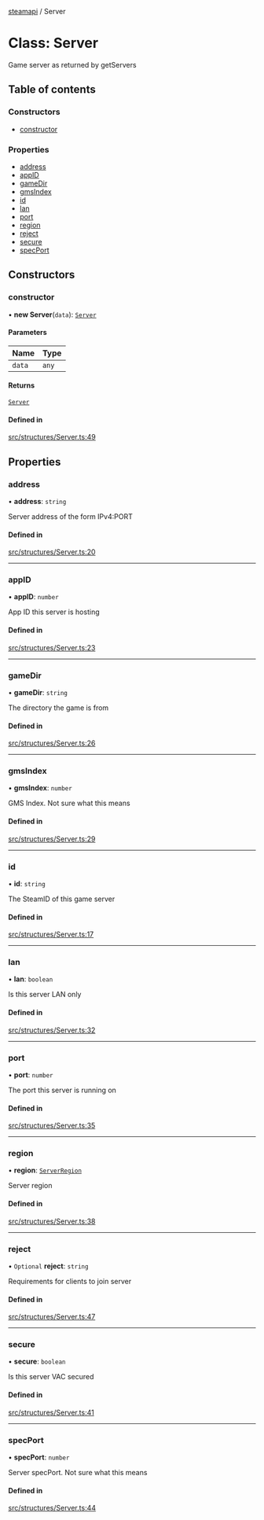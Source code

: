 [steamapi](../README.md) / Server

# Class: Server

Game server as returned by getServers

## Table of contents

### Constructors

- [constructor](Server.md#constructor)

### Properties

- [address](Server.md#address)
- [appID](Server.md#appid)
- [gameDir](Server.md#gamedir)
- [gmsIndex](Server.md#gmsindex)
- [id](Server.md#id)
- [lan](Server.md#lan)
- [port](Server.md#port)
- [region](Server.md#region)
- [reject](Server.md#reject)
- [secure](Server.md#secure)
- [specPort](Server.md#specport)

## Constructors

### constructor

• **new Server**(`data`): [`Server`](Server.md)

#### Parameters

| Name | Type |
| :------ | :------ |
| `data` | `any` |

#### Returns

[`Server`](Server.md)

#### Defined in

[src/structures/Server.ts:49](https://github.com/xDimGG/node-steamapi/blob/acff462/src/structures/Server.ts#L49)

## Properties

### address

• **address**: `string`

Server address of the form IPv4:PORT

#### Defined in

[src/structures/Server.ts:20](https://github.com/xDimGG/node-steamapi/blob/acff462/src/structures/Server.ts#L20)

___

### appID

• **appID**: `number`

App ID this server is hosting

#### Defined in

[src/structures/Server.ts:23](https://github.com/xDimGG/node-steamapi/blob/acff462/src/structures/Server.ts#L23)

___

### gameDir

• **gameDir**: `string`

The directory the game is from

#### Defined in

[src/structures/Server.ts:26](https://github.com/xDimGG/node-steamapi/blob/acff462/src/structures/Server.ts#L26)

___

### gmsIndex

• **gmsIndex**: `number`

GMS Index. Not sure what this means

#### Defined in

[src/structures/Server.ts:29](https://github.com/xDimGG/node-steamapi/blob/acff462/src/structures/Server.ts#L29)

___

### id

• **id**: `string`

The SteamID of this game server

#### Defined in

[src/structures/Server.ts:17](https://github.com/xDimGG/node-steamapi/blob/acff462/src/structures/Server.ts#L17)

___

### lan

• **lan**: `boolean`

Is this server LAN only

#### Defined in

[src/structures/Server.ts:32](https://github.com/xDimGG/node-steamapi/blob/acff462/src/structures/Server.ts#L32)

___

### port

• **port**: `number`

The port this server is running on

#### Defined in

[src/structures/Server.ts:35](https://github.com/xDimGG/node-steamapi/blob/acff462/src/structures/Server.ts#L35)

___

### region

• **region**: [`ServerRegion`](../enums/ServerRegion.md)

Server region

#### Defined in

[src/structures/Server.ts:38](https://github.com/xDimGG/node-steamapi/blob/acff462/src/structures/Server.ts#L38)

___

### reject

• `Optional` **reject**: `string`

Requirements for clients to join server

#### Defined in

[src/structures/Server.ts:47](https://github.com/xDimGG/node-steamapi/blob/acff462/src/structures/Server.ts#L47)

___

### secure

• **secure**: `boolean`

Is this server VAC secured

#### Defined in

[src/structures/Server.ts:41](https://github.com/xDimGG/node-steamapi/blob/acff462/src/structures/Server.ts#L41)

___

### specPort

• **specPort**: `number`

Server specPort. Not sure what this means

#### Defined in

[src/structures/Server.ts:44](https://github.com/xDimGG/node-steamapi/blob/acff462/src/structures/Server.ts#L44)
